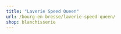 ```yaml
---
title: "Laverie Speed Queen"
url: /bourg-en-bresse/laverie-speed-queen/
shop: blanchisserie
---
```

